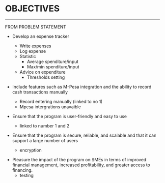 # OBJECTIVES
<hr>
FROM PROBLEM STATEMENT

* Develop an expense tracker</br>
    - Write expenses</br>
    - Log expense</br>
    - Statistic 
        - Average spenditure/input</br>
        - Max/min spenditure/input</br>
    - Advice on expenditure</br>
        - Thresholds setting</br>


* Include features such as M-Pesa integration and the ability to record cash transactions manually
    - Record entering manually (linked to no 1)
    - Mpesa intergrations unavaible</br>

* Ensure that the program is user-friendly and easy to use
  - linked to number 1 and 2
  
* Ensure that the program is secure, reliable, and scalable and that it can support a large number of users
    - encryption
- Pleasure the impact of the program on SMEs in terms of improved financial management, increased profitability, and greater access to financing.
    - testing
















